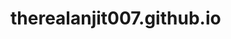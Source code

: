 # therealanjit007.github.io
<html xmlns="http://www.w3.org/1999/xhtml" xml:lang="en">
<head><link href="/wp-content/themes/ost_v2/style.css" rel="stylesheet" type="text/css" media="screen">

<title>Blue clean web template | The BEST Free Website Templates</title>
<meta name="author" content="studio7designs.com">
<meta name="description" content="Free Website Templates. Free CSS Web Template Downloads.">
<meta name="keywords" content="Free web templates, free website designs, free website templates, open source templates, eco green, organic, eco, green, downloads, popular, best, free, web, website">
<meta name="robots" content="index, follow, noarchive">
<meta name="googlebot" content="noarchive">
<link rel="shortcut icon" href="/wp-content/themes/ost_v2/images/favicon.ico">
<meta name="viewport" content="width=device-width, initial-scale=1">
</head>
<frameset rows="110px,*" border="0">
  	<frame src="/" name="top_panel" scrolling="no" noresize>
  	<frame src="/../../templates/preview/nautica-09/index/" name="template" scrolling="auto" noresize>
</frameset>
</html>
